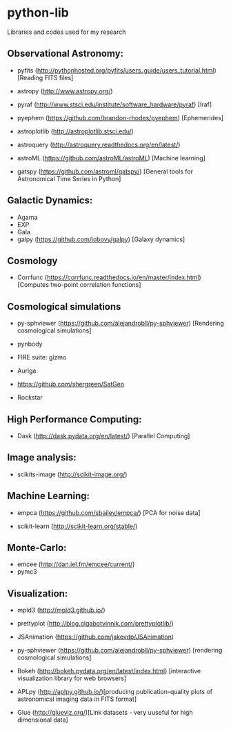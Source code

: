 # python-lib
Libraries and codes used for my research

##  Observational Astronomy:

- pyfits (http://pythonhosted.org/pyfits/users_guide/users_tutorial.html) [Reading FITS files]

- astropy (http://www.astropy.org/) 

- pyraf (http://www.stsci.edu/institute/software_hardware/pyraf) [Iraf]

- pyephem (https://github.com/brandon-rhodes/pyephem) [Ephemerides]

- astroplotlib (http://astroplotlib.stsci.edu/)

- astroquery (http://astroquery.readthedocs.org/en/latest/) 

- astroML (https://github.com/astroML/astroML) [Machine learning] 

- gatspy (https://github.com/astroml/gatspy/) [General tools for Astronomical Time Series in Python]

## Galactic Dynamics: 

- Agama 
- EXP 
- Gala 
- galpy (https://github.com/jobovy/galpy) [Galaxy dynamics]



## Cosmology 

- Corrfunc (https://corrfunc.readthedocs.io/en/master/index.html)[Computes two-point correlation functions]

## Cosmological simulations 

- py-sphviewer (https://github.com/alejandrobll/py-sphviewer) [Rendering cosmological simulations]

- pynbody 

- FIRE suite: gizmo

- Auriga 

- https://github.com/shergreen/SatGen

- Rockstar 



 
## High Performance Computing:

- Dask (http://dask.pydata.org/en/latest/) [Parallel Computing]

## Image analysis:

- scikits-image (http://scikit-image.org/)

## Machine Learning:

- empca (https://github.com/sbailey/empca/) [PCA for noise data]

- scikit-learn (http://scikit-learn.org/stable/) 

## Monte-Carlo: 

- emcee (http://dan.iel.fm/emcee/current/)
- pymc3 

## Visualization:

- mpld3 (http://mpld3.github.io/)

- prettyplot (http://blog.olgabotvinnik.com/prettyplotlib/)

- JSAnimation (https://github.com/jakevdp/JSAnimation) 

- py-sphviewer (https://github.com/alejandrobll/py-sphviewer) [rendering cosmological simulations]

- Bokeh (http://bokeh.pydata.org/en/latest/index.html) [interactive visualization library for web browsers] 

- APLpy (http://aplpy.github.io/)[producing publication-quality plots of astronomical imaging data in FITS format]

- Glue (http://glueviz.org/)[Link datasets - very uuseful for high dimensional data]


